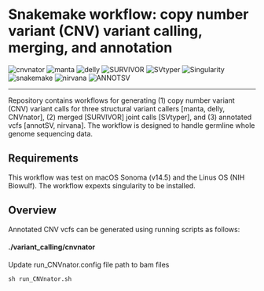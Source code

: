 # Snakemake workflow: copy number variant (CNV) variant calling, merging, and annotation
![cnvnator](https://badgen.net/badge/cnvnator/v0.4.1/green) 
![manta](https://badgen.net/badge/manta/v1.6.0/green)
![delly](https://badgen.net/badge/delly/v1.1.6/green)
![SURVIVOR](https://badgen.net/badge/SURVIVOR/v1.0.7/green)
![SVtyper](https://badgen.net/badge/SVtyper/v0.7.1/green)
![Singularity](https://badgen.net/badge/Singularity/v4.0.3/green)
![snakemake](https://badgen.net/badge/snakemake/v7.32.4/green)
![nirvana](https://badgen.net/badge/nirvana/v3.18.1/green)
![ANNOTSV](https://badgen.net/badge/ANNOTSV/v3.3.7/green)

-----
Repository contains workflows for generating (1) copy number variant (CNV) variant calls for three structural variant callers [manta, delly, CNVnator], (2) merged [SURVIVOR] joint calls [SVtyper], and (3) annotated vcfs [annotSV, nirvana]. The workflow is designed to handle germline whole genome sequencing data. 



## Requirements
This workflow was test on macOS Sonoma (v14.5) and the Linus OS (NIH Biowulf). The workflow expexts singularity to be installed. 


## Overview
Annotated CNV vcfs can be generated using running scripts as follows:

#### ./variant_calling/cnvnator
Update run_CNVnator.config file path to bam files

```
sh run_CNVnator.sh
```



